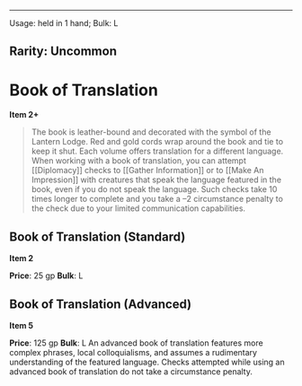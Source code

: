 
---
Usage: held in 1 hand;
Bulk: L

Rarity: Uncommon
---

# Book of Translation

**Item 2+**

> The book is leather-bound and decorated with the symbol of the Lantern Lodge. Red and gold cords wrap around the book and tie to keep it shut. Each volume offers translation for a different language. When working with a book of translation, you can attempt [[Diplomacy]] checks to [[Gather Information]] or to [[Make An Impression]] with creatures that speak the language featured in the book, even if you do not speak the language. Such checks take 10 times longer to complete and you take a –2 circumstance penalty to the check due to your limited communication capabilities.

## Book of Translation (Standard)

**Item 2**

**Price**: 25 gp
**Bulk**: L


## Book of Translation (Advanced)

**Item 5**

**Price**: 125 gp
**Bulk**: L
An advanced book of translation features more complex phrases, local colloquialisms, and assumes a rudimentary understanding of the featured language. Checks attempted while using an advanced book of translation do not take a circumstance penalty.

